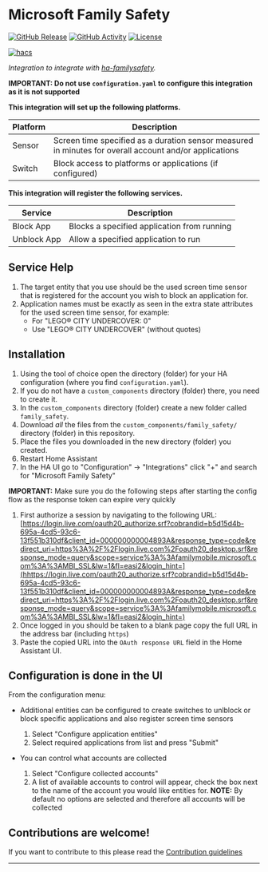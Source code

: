 # Microsoft Family Safety

[![GitHub Release][releases-shield]][releases]
[![GitHub Activity][commits-shield]][commits]
[![License][license-shield]](LICENSE)

[![hacs][hacsbadge]][hacs]

_Integration to integrate with [ha-familysafety][ha-familysafety]._

**IMPORTANT: Do not use `configuration.yaml` to configure this integration as it is not supported**

**This integration will set up the following platforms.**

| Platform | Description                                                                                            |
| -------- | ------------------------------------------------------------------------------------------------------ |
| Sensor   | Screen time specified as a duration sensor measured in minutes for overall account and/or applications |
| Switch   | Block access to platforms or applications (if configured)                                              |

**This integration will register the following services.**

| Service     | Description                                 |
| ----------- | ------------------------------------------- |
| Block App   | Blocks a specified application from running |
| Unblock App | Allow a specified application to run        |

## Service Help

1. The target entity that you use should be the used screen time sensor that is registered for the account you wish to block an application for.
1. Application names must be exactly as seen in the extra state attributes for the used screen time sensor, for example:
   - For "LEGO® CITY UNDERCOVER: 0"
   - Use "LEGO® CITY UNDERCOVER" (without quotes)

## Installation

1. Using the tool of choice open the directory (folder) for your HA configuration (where you find `configuration.yaml`).
1. If you do not have a `custom_components` directory (folder) there, you need to create it.
1. In the `custom_components` directory (folder) create a new folder called `family_safety`.
1. Download _all_ the files from the `custom_components/family_safety/` directory (folder) in this repository.
1. Place the files you downloaded in the new directory (folder) you created.
1. Restart Home Assistant
1. In the HA UI go to "Configuration" -> "Integrations" click "+" and search for "Microsoft Family Safety"

**IMPORTANT:** Make sure you do the following steps after starting the config flow as the response token can expire very quickly

1. First authorize a session by navigating to the following URL:
   [https://login.live.com/oauth20_authorize.srf?cobrandid=b5d15d4b-695a-4cd5-93c6-13f551b310df&client_id=000000000004893A&response_type=code&redirect_uri=https%3A%2F%2Flogin.live.com%2Foauth20_desktop.srf&response_mode=query&scope=service%3A%3Afamilymobile.microsoft.com%3A%3AMBI_SSL&lw=1&fl=easi2&login_hint=](hhttps://login.live.com/oauth20_authorize.srf?cobrandid=b5d15d4b-695a-4cd5-93c6-13f551b310df&client_id=000000000004893A&response_type=code&redirect_uri=https%3A%2F%2Flogin.live.com%2Foauth20_desktop.srf&response_mode=query&scope=service%3A%3Afamilymobile.microsoft.com%3A%3AMBI_SSL&lw=1&fl=easi2&login_hint=)
1. Once logged in you should be taken to a blank page copy the full URL in the address bar (including `https`)
1. Paste the copied URL into the `OAuth response URL` field in the Home Assistant UI.

## Configuration is done in the UI

From the configuration menu:

- Additional entities can be configured to create switches to unlblock or block specific applications and also register screen time sensors

  1.  Select "Configure application entities"
  1.  Select required applications from list and press "Submit"

- You can control what accounts are collected
  1.  Select "Configure collected accounts"
  1.  A list of available accounts to control will appear, check the box next to the name of the account you would like entities for.
      **NOTE:** By default no options are selected and therefore all accounts will be collected

## Contributions are welcome!

If you want to contribute to this please read the [Contribution guidelines](CONTRIBUTING.md)

---

[ha-familysafety]: https://github.com/pantherale0/ha-familysafety
[commits-shield]: https://img.shields.io/github/commit-activity/y/pantherale0/ha-familysafety.svg?style=for-the-badge
[commits]: https://github.com/pantherale0/ha-familysafety/commits/main
[hacs]: https://github.com/hacs/integration
[hacsbadge]: https://img.shields.io/badge/HACS-Custom-orange.svg?style=for-the-badge
[license-shield]: https://img.shields.io/github/license/pantherale0/ha-familysafety.svg?style=for-the-badge
[releases-shield]: https://img.shields.io/github/release/pantherale0/ha-familysafety.svg?style=for-the-badge
[releases]: https://github.com/pantherale0/ha-familysafety/releases
